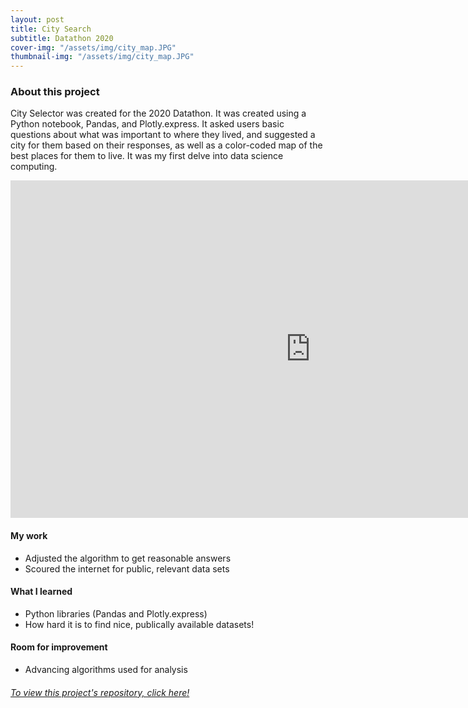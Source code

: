```yaml
---
layout: post
title: City Search
subtitle: Datathon 2020
cover-img: "/assets/img/city_map.JPG"
thumbnail-img: "/assets/img/city_map.JPG"
---
```



### About this project

City Selector was created for the 2020 Datathon. It was created using a Python notebook, Pandas, and Plotly.express. It asked users basic questions about what was important to where they lived, and suggested a city for them based on their responses, as well as a color-coded map of the best places for them to live. It was my first delve into data science computing.

<iframe width="960" height="540" src="https://www.youtube.com/embed/ErGZzKdixdQ" title="YouTube video player" frameborder="0" allow="accelerometer; autoplay; clipboard-write; encrypted-media; gyroscope; picture-in-picture" allowfullscreen></iframe>

#### My work

* Adjusted the algorithm to get reasonable answers
* Scoured the internet for public, relevant data sets

#### What I learned

* Python libraries (Pandas and Plotly.express)
* How hard it is to find nice, publically available datasets!

#### Room for improvement

* Advancing algorithms used for analysis

<h6><a href="https://github.com/Quivun/Avocado_Ninjas">To view this project's repository, click here!</a></h6>